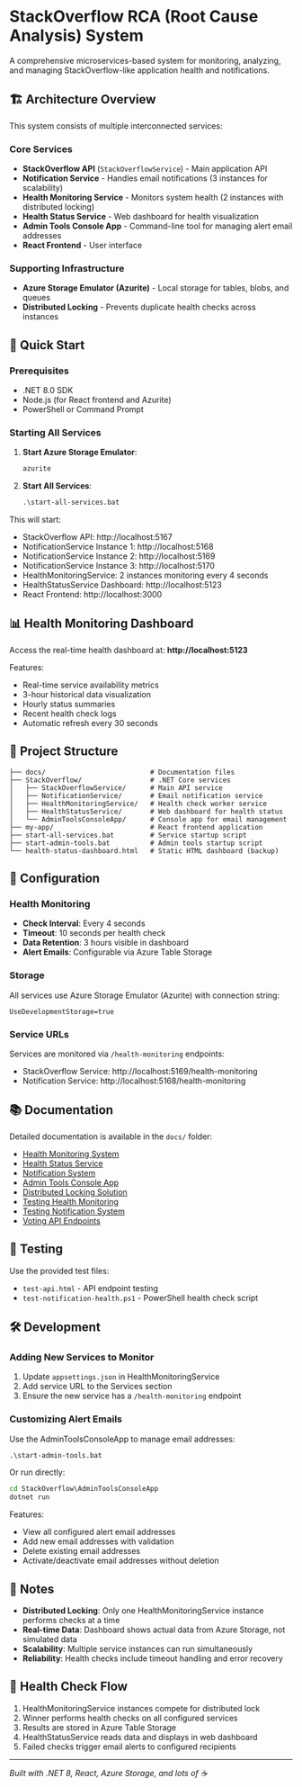 # StackOverflow RCA (Root Cause Analysis) System

A comprehensive microservices-based system for monitoring, analyzing, and managing StackOverflow-like application health and notifications.

## 🏗️ Architecture Overview

This system consists of multiple interconnected services:

### Core Services
- **StackOverflow API** (`StackOverflowService`) - Main application API
- **Notification Service** - Handles email notifications (3 instances for scalability)
- **Health Monitoring Service** - Monitors system health (2 instances with distributed locking)
- **Health Status Service** - Web dashboard for health visualization
- **Admin Tools Console App** - Command-line tool for managing alert email addresses
- **React Frontend** - User interface

### Supporting Infrastructure
- **Azure Storage Emulator (Azurite)** - Local storage for tables, blobs, and queues
- **Distributed Locking** - Prevents duplicate health checks across instances

## 🚀 Quick Start

### Prerequisites
- .NET 8.0 SDK
- Node.js (for React frontend and Azurite)
- PowerShell or Command Prompt

### Starting All Services

1. **Start Azure Storage Emulator**:
   ```cmd
   azurite
   ```

2. **Start All Services**:
   ```cmd
   .\start-all-services.bat
   ```

This will start:
- StackOverflow API: http://localhost:5167
- NotificationService Instance 1: http://localhost:5168
- NotificationService Instance 2: http://localhost:5169  
- NotificationService Instance 3: http://localhost:5170
- HealthMonitoringService: 2 instances monitoring every 4 seconds
- HealthStatusService Dashboard: http://localhost:5123
- React Frontend: http://localhost:3000

## 📊 Health Monitoring Dashboard

Access the real-time health dashboard at: **http://localhost:5123**

Features:
- Real-time service availability metrics
- 3-hour historical data visualization
- Hourly status summaries
- Recent health check logs
- Automatic refresh every 30 seconds

## 📁 Project Structure

```
├── docs/                          # Documentation files
├── StackOverflow/                 # .NET Core services
│   ├── StackOverflowService/      # Main API service
│   ├── NotificationService/       # Email notification service
│   ├── HealthMonitoringService/   # Health check worker service
│   ├── HealthStatusService/       # Web dashboard for health status
│   └── AdminToolsConsoleApp/      # Console app for email management
├── my-app/                        # React frontend application
├── start-all-services.bat         # Service startup script
├── start-admin-tools.bat          # Admin tools startup script
└── health-status-dashboard.html   # Static HTML dashboard (backup)
```

## 🔧 Configuration

### Health Monitoring
- **Check Interval**: Every 4 seconds
- **Timeout**: 10 seconds per health check
- **Data Retention**: 3 hours visible in dashboard
- **Alert Emails**: Configurable via Azure Table Storage

### Storage
All services use Azure Storage Emulator (Azurite) with connection string:
```
UseDevelopmentStorage=true
```

### Service URLs
Services are monitored via `/health-monitoring` endpoints:
- StackOverflow Service: http://localhost:5169/health-monitoring
- Notification Service: http://localhost:5168/health-monitoring

## 📚 Documentation

Detailed documentation is available in the `docs/` folder:

- [Health Monitoring System](docs/HEALTH_MONITORING_README.md)
- [Health Status Service](docs/HEALTH_STATUS_SERVICE_README.md)
- [Notification System](docs/NOTIFICATION_SYSTEM_README.md)
- [Admin Tools Console App](docs/ADMIN_TOOLS_CONSOLE_APP.md)
- [Distributed Locking Solution](docs/DISTRIBUTED_LOCK_SOLUTION.md)
- [Testing Health Monitoring](docs/TESTING_HEALTH_MONITORING.md)
- [Testing Notification System](docs/TESTING_NOTIFICATION_SYSTEM.md)
- [Voting API Endpoints](docs/VOTING_API_ENDPOINTS.md)

## 🧪 Testing

Use the provided test files:
- `test-api.html` - API endpoint testing
- `test-notification-health.ps1` - PowerShell health check script

## 🛠️ Development

### Adding New Services to Monitor
1. Update `appsettings.json` in HealthMonitoringService
2. Add service URL to the Services section
3. Ensure the new service has a `/health-monitoring` endpoint

### Customizing Alert Emails
Use the AdminToolsConsoleApp to manage email addresses:
```cmd
.\start-admin-tools.bat
```

Or run directly:
```cmd
cd StackOverflow\AdminToolsConsoleApp
dotnet run
```

Features:
- View all configured alert email addresses
- Add new email addresses with validation
- Delete existing email addresses
- Activate/deactivate email addresses without deletion

## 📝 Notes

- **Distributed Locking**: Only one HealthMonitoringService instance performs checks at a time
- **Real-time Data**: Dashboard shows actual data from Azure Storage, not simulated data
- **Scalability**: Multiple service instances can run simultaneously
- **Reliability**: Health checks include timeout handling and error recovery

## 🏥 Health Check Flow

1. HealthMonitoringService instances compete for distributed lock
2. Winner performs health checks on all configured services
3. Results are stored in Azure Table Storage
4. HealthStatusService reads data and displays in web dashboard
5. Failed checks trigger email alerts to configured recipients

---

*Built with .NET 8, React, Azure Storage, and lots of ☕*
